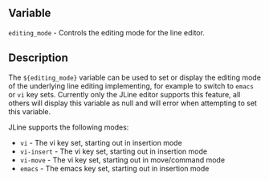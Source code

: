 ## Variable

  `editing_mode` - Controls the editing mode for the line editor.

## Description

  The `${editing_mode}` variable can be used to set or display the editing
  mode of the underlying line editing implementing, for example to switch
  to `emacs` or `vi` key sets.  Currently only the JLine editor supports
  this feature, all others will display this variable as null and will
  error when attempting to set this variable.
   
  JLine supports the following modes:
   
  * `vi` - The vi key set, starting out in insertion mode
  * `vi-insert` - The vi key set, starting out in insertion mode
  * `vi-move` - The vi key set, starting out in move/command mode
  * `emacs` - The emacs key set, starting out in insertion mode
